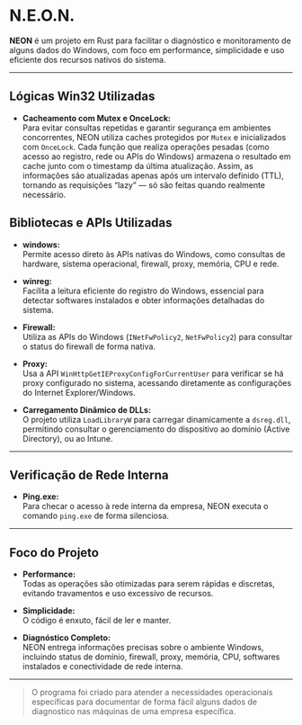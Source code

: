 # N.E.O.N.

**NEON** é um projeto em Rust para facilitar o diagnóstico e monitoramento de alguns dados do Windows, com foco em performance, simplicidade e uso eficiente dos recursos nativos do sistema.

---

## Lógicas Win32 Utilizadas

- **Cacheamento com Mutex e OnceLock:**  
   Para evitar consultas repetidas e garantir segurança em ambientes concorrentes, NEON utiliza caches protegidos por `Mutex` e inicializados com `OnceLock`. Cada função que realiza operações pesadas (como acesso ao registro, rede ou APIs do Windows) armazena o resultado em cache junto com o timestamp da última atualização. Assim, as informações são atualizadas apenas após um intervalo definido (TTL), tornando as requisições “lazy” — só são feitas quando realmente necessário.

## Bibliotecas e APIs Utilizadas

- **windows:**  
  Permite acesso direto às APIs nativas do Windows, como consultas de hardware, sistema operacional, firewall, proxy, memória, CPU e rede.

- **winreg:**  
  Facilita a leitura eficiente do registro do Windows, essencial para detectar softwares instalados e obter informações detalhadas do sistema.

- **Firewall:**  
  Utiliza as APIs do Windows (`INetFwPolicy2`, `NetFwPolicy2`) para consultar o status do firewall de forma nativa.

- **Proxy:**  
  Usa a API `WinHttpGetIEProxyConfigForCurrentUser` para verificar se há proxy configurado no sistema, acessando diretamente as configurações do Internet Explorer/Windows.

- **Carregamento Dinâmico de DLLs:**  
 O projeto utiliza `LoadLibraryW` para carregar dinamicamente a `dsreg.dll`, permitindo consultar o gerenciamento do dispositivo ao domínio (Active Directory), ou ao Intune.
---

## Verificação de Rede Interna

- **Ping.exe:**  
  Para checar o acesso à rede interna da empresa, NEON executa o comando `ping.exe` de forma silenciosa.

---

## Foco do Projeto

- **Performance:**  
  Todas as operações são otimizadas para serem rápidas e discretas, evitando travamentos e uso excessivo de recursos.
  
- **Simplicidade:**  
  O código é enxuto, fácil de ler e manter.
  
- **Diagnóstico Completo:**  
  NEON entrega informações precisas sobre o ambiente Windows, incluindo status de domínio, firewall, proxy, memória, CPU, softwares instalados e conectividade de rede interna.

---

> O programa foi criado para atender a necessidades operacionais específicas para documentar de forma fácil alguns dados de diagnostico nas máquinas de uma empresa específica.
